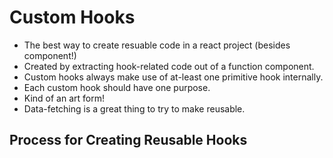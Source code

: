 # Custom Hooks #

- The best way to create resuable code in a react project (besides component!)
- Created by extracting hook-related code out of a function component.
- Custom hooks always make use of at-least one primitive hook internally.
- Each custom hook should have one purpose.
- Kind of an art form!
- Data-fetching is a great thing to try to make reusable.

## Process for Creating Reusable Hooks ##

 
